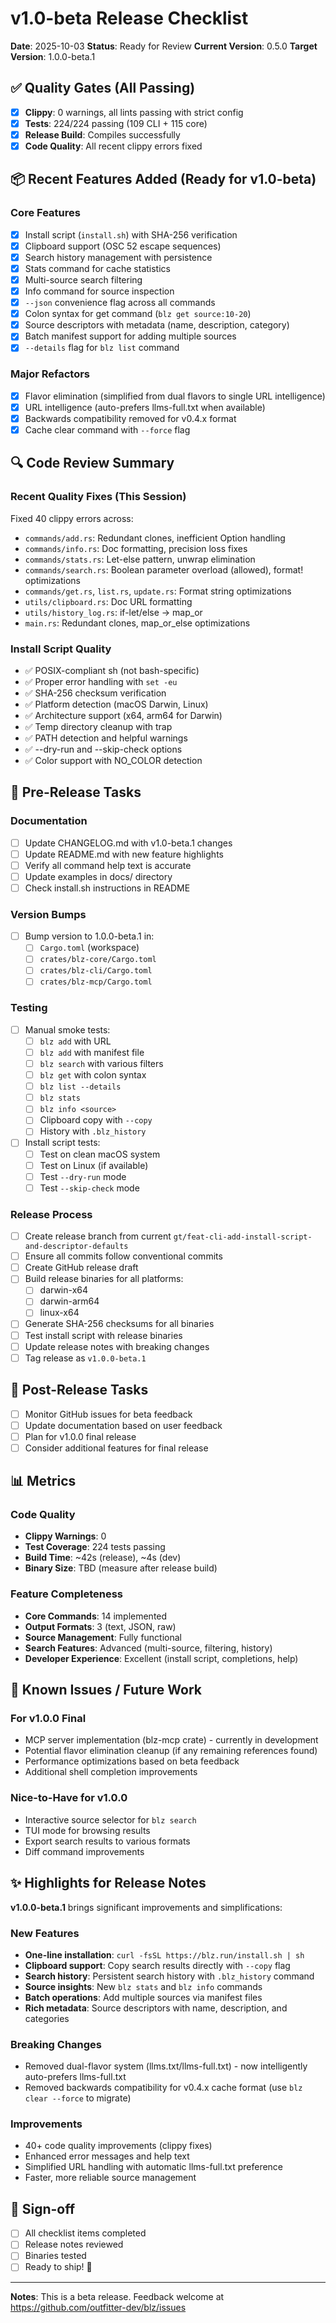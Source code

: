 # v1.0-beta Release Checklist

**Date**: 2025-10-03
**Status**: Ready for Review
**Current Version**: 0.5.0
**Target Version**: 1.0.0-beta.1

## ✅ Quality Gates (All Passing)

- [x] **Clippy**: 0 warnings, all lints passing with strict config
- [x] **Tests**: 224/224 passing (109 CLI + 115 core)
- [x] **Release Build**: Compiles successfully
- [x] **Code Quality**: All recent clippy errors fixed

## 📦 Recent Features Added (Ready for v1.0-beta)

### Core Features
- [x] Install script (`install.sh`) with SHA-256 verification
- [x] Clipboard support (OSC 52 escape sequences)
- [x] Search history management with persistence
- [x] Stats command for cache statistics
- [x] Multi-source search filtering
- [x] Info command for source inspection
- [x] `--json` convenience flag across all commands
- [x] Colon syntax for get command (`blz get source:10-20`)
- [x] Source descriptors with metadata (name, description, category)
- [x] Batch manifest support for adding multiple sources
- [x] `--details` flag for `blz list` command

### Major Refactors
- [x] Flavor elimination (simplified from dual flavors to single URL intelligence)
- [x] URL intelligence (auto-prefers llms-full.txt when available)
- [x] Backwards compatibility removed for v0.4.x format
- [x] Cache clear command with `--force` flag

## 🔍 Code Review Summary

### Recent Quality Fixes (This Session)
Fixed 40 clippy errors across:
- `commands/add.rs`: Redundant clones, inefficient Option handling
- `commands/info.rs`: Doc formatting, precision loss fixes
- `commands/stats.rs`: Let-else pattern, unwrap elimination
- `commands/search.rs`: Boolean parameter overload (allowed), format! optimizations
- `commands/get.rs`, `list.rs`, `update.rs`: Format string optimizations
- `utils/clipboard.rs`: Doc URL formatting
- `utils/history_log.rs`: if-let/else → map_or
- `main.rs`: Redundant clones, map_or_else optimizations

### Install Script Quality
- ✅ POSIX-compliant sh (not bash-specific)
- ✅ Proper error handling with `set -eu`
- ✅ SHA-256 checksum verification
- ✅ Platform detection (macOS Darwin, Linux)
- ✅ Architecture support (x64, arm64 for Darwin)
- ✅ Temp directory cleanup with trap
- ✅ PATH detection and helpful warnings
- ✅ --dry-run and --skip-check options
- ✅ Color support with NO_COLOR detection

## 🚨 Pre-Release Tasks

### Documentation
- [ ] Update CHANGELOG.md with v1.0-beta.1 changes
- [ ] Update README.md with new feature highlights
- [ ] Verify all command help text is accurate
- [ ] Update examples in docs/ directory
- [ ] Check install.sh instructions in README

### Version Bumps
- [ ] Bump version to 1.0.0-beta.1 in:
  - [ ] `Cargo.toml` (workspace)
  - [ ] `crates/blz-core/Cargo.toml`
  - [ ] `crates/blz-cli/Cargo.toml`
  - [ ] `crates/blz-mcp/Cargo.toml`

### Testing
- [ ] Manual smoke tests:
  - [ ] `blz add` with URL
  - [ ] `blz add` with manifest file
  - [ ] `blz search` with various filters
  - [ ] `blz get` with colon syntax
  - [ ] `blz list --details`
  - [ ] `blz stats`
  - [ ] `blz info <source>`
  - [ ] Clipboard copy with `--copy`
  - [ ] History with `.blz_history`
- [ ] Install script tests:
  - [ ] Test on clean macOS system
  - [ ] Test on Linux (if available)
  - [ ] Test `--dry-run` mode
  - [ ] Test `--skip-check` mode

### Release Process
- [ ] Create release branch from current `gt/feat-cli-add-install-script-and-descriptor-defaults`
- [ ] Ensure all commits follow conventional commits
- [ ] Create GitHub release draft
- [ ] Build release binaries for all platforms:
  - [ ] darwin-x64
  - [ ] darwin-arm64
  - [ ] linux-x64
- [ ] Generate SHA-256 checksums for all binaries
- [ ] Test install script with release binaries
- [ ] Update release notes with breaking changes
- [ ] Tag release as `v1.0.0-beta.1`

## 🎯 Post-Release Tasks

- [ ] Monitor GitHub issues for beta feedback
- [ ] Update documentation based on user feedback
- [ ] Plan for v1.0.0 final release
- [ ] Consider additional features for final release

## 📊 Metrics

### Code Quality
- **Clippy Warnings**: 0
- **Test Coverage**: 224 tests passing
- **Build Time**: ~42s (release), ~4s (dev)
- **Binary Size**: TBD (measure after release build)

### Feature Completeness
- **Core Commands**: 14 implemented
- **Output Formats**: 3 (text, JSON, raw)
- **Source Management**: Fully functional
- **Search Features**: Advanced (multi-source, filtering, history)
- **Developer Experience**: Excellent (install script, completions, help)

## 🔧 Known Issues / Future Work

### For v1.0.0 Final
- MCP server implementation (blz-mcp crate) - currently in development
- Potential flavor elimination cleanup (if any remaining references found)
- Performance optimizations based on beta feedback
- Additional shell completion improvements

### Nice-to-Have for v1.0.0
- Interactive source selector for `blz search`
- TUI mode for browsing results
- Export search results to various formats
- Diff command improvements

## ✨ Highlights for Release Notes

**v1.0.0-beta.1** brings significant improvements and simplifications:

### New Features
- **One-line installation**: `curl -fsSL https://blz.run/install.sh | sh`
- **Clipboard support**: Copy search results directly with `--copy` flag
- **Search history**: Persistent search history with `.blz_history` command
- **Source insights**: New `blz stats` and `blz info` commands
- **Batch operations**: Add multiple sources via manifest files
- **Rich metadata**: Source descriptors with name, description, and categories

### Breaking Changes
- Removed dual-flavor system (llms.txt/llms-full.txt) - now intelligently auto-prefers llms-full.txt
- Removed backwards compatibility for v0.4.x cache format (use `blz clear --force` to migrate)

### Improvements
- 40+ code quality improvements (clippy fixes)
- Enhanced error messages and help text
- Simplified URL handling with automatic llms-full.txt preference
- Faster, more reliable source management

## 🎉 Sign-off

- [ ] All checklist items completed
- [ ] Release notes reviewed
- [ ] Binaries tested
- [ ] Ready to ship! 🚀

---

**Notes**: This is a beta release. Feedback welcome at https://github.com/outfitter-dev/blz/issues
